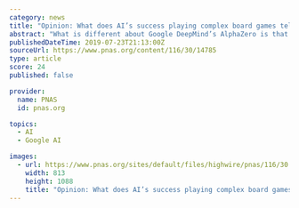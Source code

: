 ```yaml
---
category: news
title: "Opinion: What does AI’s success playing complex board games tell brain scientists?"
abstract: "What is different about Google DeepMind’s AlphaZero is that the system operates by learning on a wholly empirical (trial and error) basis. Previous game-playing machines, including earlier versions in the AlphaGo series, used a combination of brute force ..."
publishedDateTime: 2019-07-23T21:13:00Z
sourceUrl: https://www.pnas.org/content/116/30/14785
type: article
score: 24
published: false

provider:
  name: PNAS
  id: pnas.org

topics:
  - AI
  - Google AI

images:
  - url: https://www.pnas.org/sites/default/files/highwire/pnas/116/30.cover-source.jpg
    width: 813
    height: 1088
    title: "Opinion: What does AI’s success playing complex board games tell brain scientists?"
---
```

